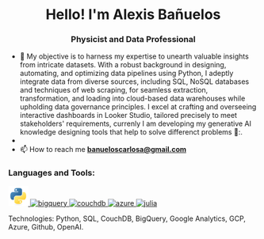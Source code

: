 <h1 align="center">Hello! I'm Alexis Bañuelos</h1>
<h3 align="center">Physicist and Data Professional</h3>

- 🔭 My objective is to harness my expertise to unearth valuable insights from intricate datasets. With a robust background in designing, automating, and optimizing data pipelines using Python, I adeptly integrate data from diverse sources, including SQL, NoSQL databases and techniques of web scraping, for seamless extraction, transformation, and loading into cloud-based data warehouses while upholding data governance principles. I excel at crafting and overseeing interactive dashboards in Looker Studio, tailored precisely to meet stakeholders' requirements, currenly I am developing my generative AI knowledge designing tools that help to solve differenct problems 🤖:.
- 
- 📫 How to reach me **banueloscarlosa@gmail.com**

<h3 align="left">Languages and Tools:</h3>
<p align="left">
  <a href="https://www.python.org" target="_blank" rel="noreferrer"> <img src="https://raw.githubusercontent.com/devicons/devicon/master/icons/python/python-original.svg" alt="python" width="40" height="40"/> </a>
  <a href="https://cloud.google.com/bigquery?hl=es" target="_blank" rel="noreferrer"> <img src="https://cdn.worldvectorlogo.com/logos/google-bigquery-logo-1.svg" alt="bigquery" width="40" height="40"/> </a>
  <a href="https://couchdb.apache.org/" target="_blank" rel="noreferrer"> <img src="https://www.logo.wine/a/logo/Apache_CouchDB/Apache_CouchDB-Logo.wine.svg" alt="couchdb" width="40" height="40"/> </a>
  <a href="https://azure.microsoft.com/en-in/" target="_blank" rel="noreferrer"> <img src="https://azurecomcdn.azureedge.net/cvt-d9e2936c5d33a39347dec22866d20dc9fa13c06e112314a34f7b7eb57cee8dbb/svg/azure.svg" alt="azure" width="40" height="40"/> </a>
  <a href="https://julialang.org/" target="_blank" rel="noreferrer"> <img src="https://julialang.org/assets/infra/logo.svg" alt="julia" width="40" height="40"/></a>
 </p>
Technologies: Python, SQL, CouchDB, BigQuery, Google Analytics, GCP, Azure, Github, OpenAI.
